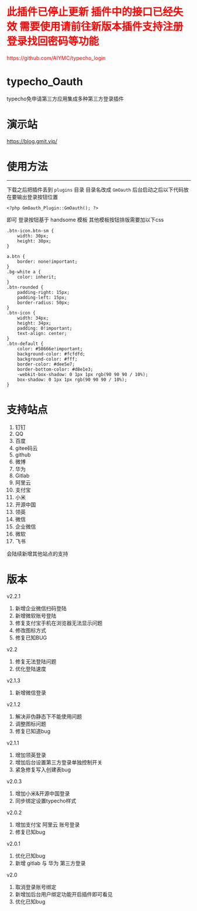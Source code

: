 <h1><font color="#ff0000">此插件已停止更新 插件中的接口已经失效
    需要使用请前往新版本插件支持注册登录找回密码等功能</font></h1>
<p><font color="#ff0000">https://github.com/AIYMC/typecho_login</font></p>

# typecho_Oauth
typecho免申请第三方应用集成多种第三方登录插件

# 演示站
https://blog.gmit.vip/


# 使用方法
----
下载之后把插件丢到 `plugins` 目录 目录名改成 `GmOauth`
后台启动之后以下代码放在要输出登录按钮位置


    <?php GmOauth_Plugin::GmOauth(); ?>

即可
登录按钮基于 handsome 模板
其他模板按钮排版需要加以下css

    .btn-icon.btn-sm {
        width: 30px;
        height: 30px;
    }

    a.btn {
        border: none!important;
    }
    .bg-white a {
        color: inherit;
    }
    .btn-rounded {
        padding-right: 15px;
        padding-left: 15px;
        border-radius: 50px;
    }
    .btn-icon {
        width: 34px;
        height: 34px;
        padding: 0!important;
        text-align: center;
    }
    .btn-default {
        color: #58666e!important;
        background-color: #fcfdfd;
        background-color: #fff;
        border-color: #dee5e7;
        border-bottom-color: #d8e1e3;
        -webkit-box-shadow: 0 1px 1px rgb(90 90 90 / 10%);
        box-shadow: 0 1px 1px rgb(90 90 90 / 10%);
    }

# 支持站点
1. 钉钉
2. QQ
3. 百度
4. gitee码云
5. github
6. 微博
7. 华为
8. Gitlab
9. 阿里云
10. 支付宝
11. 小米
12. 开源中国
13. 领英
14. 微信
15. 企业微信
16. 微软
17. 飞书

会陆续新增其他站点的支持

# 版本
v2.2.1
1. 新增企业微信扫码登陆
2. 新增微软账号登陆
3. 修复支付宝手机在浏览器无法显示问题
4. 修改图标方式
2. 修复已知BUG

v2.2
1. 修复无法登陆问题
2. 优化登陆速度

v2.1.3
1. 新增微信登录

v2.1.2
1. 解决非伪静态下不能使用问题 
2. 调整图标问题
3. 修复已知道bug

v2.1.1
1. 增加领英登录 
2. 增加后台设置第三方登录单独控制开关
3. 紧急修复写入创建表bug

v2.0.3
1. 增加小米&开源中国登录 
2. 同步绑定设置typecho样式

v2.0.2
1. 增加支付宝 阿里云 账号登录
2. 修复已知bug

v2.0.1
1. 优化已知bug
2. 新增 gitlab 与 华为 第三方登录

v2.0 
1. 取消登录账号绑定
2. 新增加后台用户绑定功能开启插件即可看见
3. 优化已知bug
